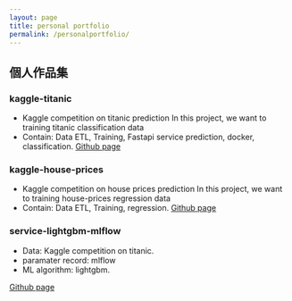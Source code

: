```yaml
---
layout: page
title: personal portfolio
permalink: /personalportfolio/
---
```


## 個人作品集
### kaggle-titanic
- Kaggle competition on titanic prediction In this project, we want to training titanic classification data
- Contain: Data ETL, Training, Fastapi service prediction, docker, classification.
[Github page](https://github.com/LiuYuWei/kaggle-titanic)

### kaggle-house-prices
- Kaggle competition on house prices prediction In this project, we want to training house-prices regression data
- Contain: Data ETL, Training, regression.
[Github page](https://github.com/LiuYuWei/kaggle-house-prices)

### service-lightgbm-mlflow
- Data: Kaggle competition on titanic.
- paramater record: mlflow
- ML algorithm: lightgbm.

[Github page](https://github.com/LiuYuWei/service-lightgbm-mlflow)
